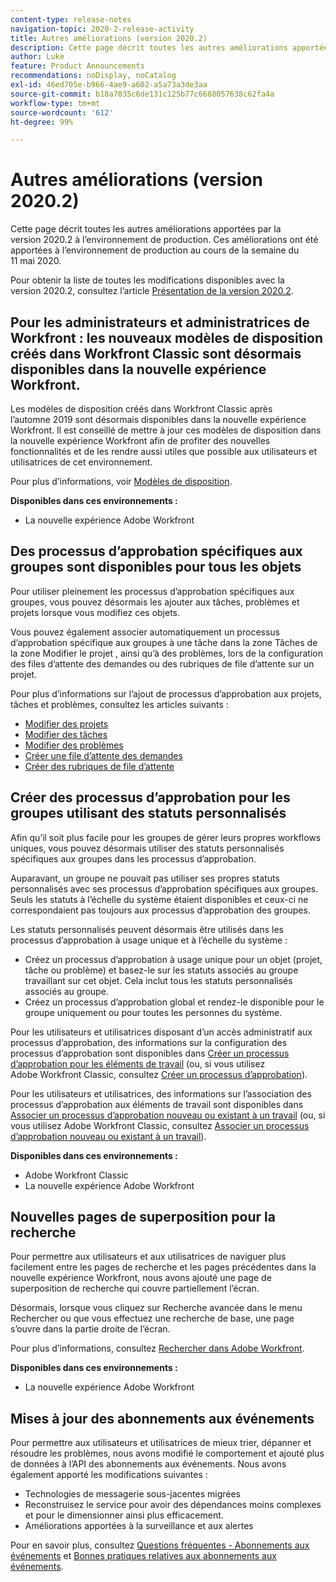 ```yaml
---
content-type: release-notes
navigation-topic: 2020-2-release-activity
title: Autres améliorations (version 2020.2)
description: Cette page décrit toutes les autres améliorations apportées par la version 2020.2 à l’environnement de production. Ces améliorations ont été apportées à l’environnement de production au cours de la semaine du 11 mai 2020.
author: Luke
feature: Product Announcements
recommendations: noDisplay, noCatalog
exl-id: 46ed705e-b966-4ae9-a602-a5a73a3de3aa
source-git-commit: b18a7835c6de131c125b77c6688057638c62fa4a
workflow-type: tm+mt
source-wordcount: '612'
ht-degree: 99%

---
```


# Autres améliorations (version 2020.2)

Cette page décrit toutes les autres améliorations apportées par la version 2020.2 à l’environnement de production. Ces améliorations ont été apportées à l’environnement de production au cours de la semaine du 11 mai 2020.

Pour obtenir la liste de toutes les modifications disponibles avec la version 2020.2, consultez l’article [Présentation de la version 2020.2](../../../product-announcements/product-releases/2020.2.-release-activity/2020-2-release-overview.md).

## Pour les administrateurs et administratrices de Workfront : les nouveaux modèles de disposition créés dans Workfront Classic sont désormais disponibles dans la nouvelle expérience Workfront.

Les modèles de disposition créés dans Workfront Classic après l’automne 2019 sont désormais disponibles dans la nouvelle expérience Workfront. Il est conseillé de mettre à jour ces modèles de disposition dans la nouvelle expérience Workfront afin de profiter des nouvelles fonctionnalités et de les rendre aussi utiles que possible aux utilisateurs et utilisatrices de cet environnement.

Pour plus d’informations, voir [Modèles de disposition](../../../administration-and-setup/customize-workfront/use-layout-templates/use-layout-templates-customize-ui.md).

**Disponibles dans ces environnements :**

* La nouvelle expérience Adobe Workfront

## Des processus d’approbation spécifiques aux groupes sont disponibles pour tous les objets

Pour utiliser pleinement les processus d’approbation spécifiques aux groupes, vous pouvez désormais les ajouter aux tâches, problèmes et projets lorsque vous modifiez ces objets.

Vous pouvez également associer automatiquement un processus d’approbation spécifique aux groupes à une tâche dans la zone Tâches de la zone Modifier le projet , ainsi qu’à des problèmes, lors de la configuration des files d’attente des demandes ou des rubriques de file d’attente sur un projet.

Pour plus d’informations sur l’ajout de processus d’approbation aux projets, tâches et problèmes, consultez les articles suivants :

* [Modifier des projets](../../../manage-work/projects/manage-projects/edit-projects.md)
* [Modifier des tâches](../../../manage-work/tasks/manage-tasks/edit-tasks.md)
* [Modifier des problèmes](../../../manage-work/issues/manage-issues/edit-issues.md)
* [Créer une file d’attente des demandes](../../../manage-work/requests/create-and-manage-request-queues/create-request-queue.md)
* [Créer des rubriques de file d’attente](../../../manage-work/requests/create-and-manage-request-queues/create-queue-topics.md)

## Créer des processus d’approbation pour les groupes utilisant des statuts personnalisés

Afin qu’il soit plus facile pour les groupes de gérer leurs propres workflows uniques, vous pouvez désormais utiliser des statuts personnalisés spécifiques aux groupes dans les processus d’approbation.

Auparavant, un groupe ne pouvait pas utiliser ses propres statuts personnalisés avec ses processus d’approbation spécifiques aux groupes. Seuls les statuts à l’échelle du système étaient disponibles et ceux-ci ne correspondaient pas toujours aux processus d’approbation des groupes.

Les statuts personnalisés peuvent désormais être utilisés dans les processus d’approbation à usage unique et à l’échelle du système :

* Créez un processus d’approbation à usage unique pour un objet (projet, tâche ou problème) et basez-le sur les statuts associés au groupe travaillant sur cet objet. Cela inclut tous les statuts personnalisés associés au groupe.
* Créez un processus d’approbation global et rendez-le disponible pour le groupe uniquement ou pour toutes les personnes du système.

Pour les utilisateurs et utilisatrices disposant d’un accès administratif aux processus d’approbation, des informations sur la configuration des processus d’approbation sont disponibles dans [Créer un processus d’approbation pour les éléments de travail](../../../administration-and-setup/customize-workfront/configure-approval-milestone-processes/create-approval-processes.md) (ou, si vous utilisez Adobe Workfront Classic, consultez [Créer un processus d’approbation](https://experienceleague.adobe.com/en/docs/workfront/using/home)).

Pour les utilisateurs et utilisatrices, des informations sur l’association des processus d’approbation aux éléments de travail sont disponibles dans [Associer un processus d’approbation nouveau ou existant à un travail](../../../review-and-approve-work/manage-approvals/associate-approval-with-work.md) (ou, si vous utilisez Adobe Workfront Classic, consultez [Associer un processus d’approbation nouveau ou existant à un travail](https://experienceleague.adobe.com/en/docs/workfront/using/home)).

**Disponibles dans ces environnements :**

* Adobe Workfront Classic
* La nouvelle expérience Adobe Workfront

## Nouvelles pages de superposition pour la recherche

Pour permettre aux utilisateurs et aux utilisatrices de naviguer plus facilement entre les pages de recherche et les pages précédentes dans la nouvelle expérience Workfront, nous avons ajouté une page de superposition de recherche qui couvre partiellement l’écran.

Désormais, lorsque vous cliquez sur Recherche avancée dans le menu Rechercher ou que vous effectuez une recherche de base, une page s’ouvre dans la partie droite de l’écran.

Pour plus d’informations, consultez [Rechercher dans Adobe Workfront](../../../workfront-basics/navigate-workfront/search/search-workfront.md).

**Disponibles dans ces environnements :**

* La nouvelle expérience Adobe Workfront

## Mises à jour des abonnements aux événements

Pour permettre aux utilisateurs et utilisatrices de mieux trier, dépanner et résoudre les problèmes, nous avons modifié le comportement et ajouté plus de données à l’API des abonnements aux événements. Nous avons également apporté les modifications suivantes :

* Technologies de messagerie sous-jacentes migrées
* Reconstruisez le service pour avoir des dépendances moins complexes et pour le dimensionner ainsi plus efficacement.
* Améliorations apportées à la surveillance et aux alertes

Pour en savoir plus, consultez [Questions fréquentes - Abonnements aux événements](../../../wf-api/general/event-subs-faq.md) et [Bonnes pratiques relatives aux abonnements aux événements](../../../wf-api/general/event-sub-best-practice.md).
